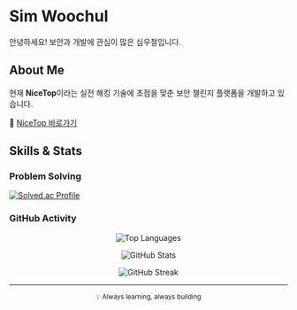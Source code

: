 # Sim Woochul

안녕하세요! 보안과 개발에 관심이 많은 심우철입니다.

## About Me

현재 **NiceTop**이라는 실전 해킹 기술에 초점을 맞춘 보안 챌린지 플랫폼을 개발하고 있습니다.

🔗 [NiceTop 바로가기](https://nicetop.dyhs.kr)

## Skills & Stats

### Problem Solving
[![Solved.ac Profile](http://mazassumnida.wtf/api/v2/generate_badge?boj=edenya)](https://solved.ac/edenya/)

### GitHub Activity

<div align="center">
  
![Top Languages](https://github-readme-stats.vercel.app/api/top-langs?username=nicetop1027&show_icons=true&locale=en&layout=compact&theme=default)

![GitHub Stats](https://github-readme-stats.vercel.app/api?username=nicetop1027&show_icons=true&locale=en&theme=default)

![GitHub Streak](https://github-readme-streak-stats.herokuapp.com/?user=nicetop1027&theme=default)

</div>

---

<div align="center">
  <sub>💡 Always learning, always building</sub>
</div>
